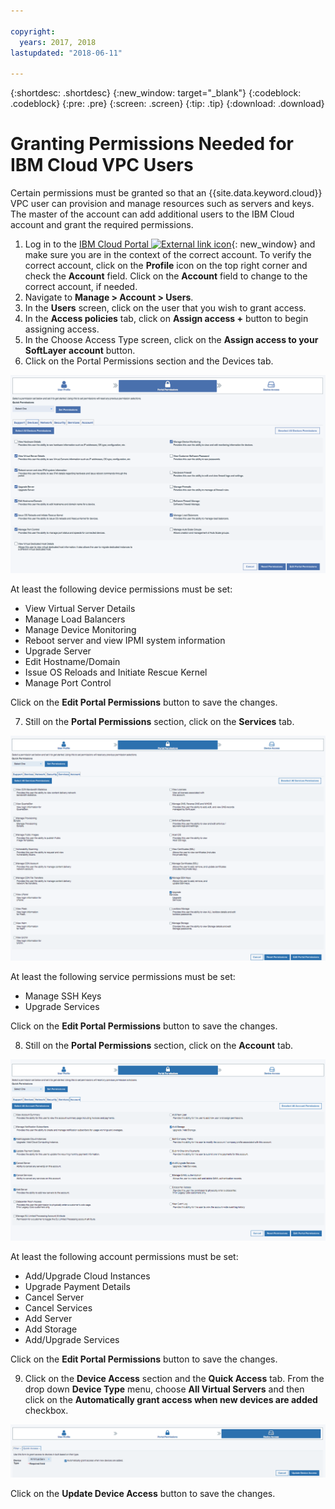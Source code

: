 ```yaml
---

copyright:
  years: 2017, 2018
lastupdated: "2018-06-11"

---
```


{:shortdesc: .shortdesc}
{:new_window: target="_blank"}
{:codeblock: .codeblock}
{:pre: .pre}
{:screen: .screen}
{:tip: .tip}
{:download: .download}

# Granting Permissions Needed for IBM Cloud VPC Users

Certain permissions must be granted so that an {{site.data.keyword.cloud}} VPC user can provision and manage resources such as servers and keys. The master of the account can add additional users to the IBM Cloud account and grant the required permissions.

1. Log in to the [IBM Cloud Portal ![External link icon](../../icons/launch-glyph.svg "External link icon")](https://console.bluemix.net/){: new_window} and make sure you are in the context of the correct account. To verify the correct account, click on the **Profile** icon on the top right corner and check the **Account** field. Click on the **Account** field to change to the correct account, if needed.
2. Navigate to **Manage > Account > Users**.
3. In the **Users** screen, click on the user that you wish to grant access.
4. In the **Access policies** tab, click on **Assign access +** button to begin assigning access.
5. In the Choose Access Type screen, click on the **Assign access to your SoftLayer account** button.
6. Click on the Portal Permissions section and the Devices tab.

  ![Devices Permissions](images/Devices-Permissions.png)

  At least the following device permissions must be set:

  * View Virtual Server Details
  * Manage Load Balancers
  * Manage Device Monitoring
  * Reboot server and view IPMI system information
  * Upgrade Server
  * Edit Hostname/Domain
  * Issue OS Reloads and Initiate Rescue Kernel
  * Manage Port Control

  Click on the **Edit Portal Permissions** button to save the changes.

7. Still on the **Portal Permissions** section, click on the **Services** tab.

  ![Services Permissions](images/Services-Permissions.png)

  At least the following service permissions must be set:

  * Manage SSH Keys
  * Upgrade Services

  Click on the **Edit Portal Permissions** button to save the changes.

8. Still on the **Portal Permissions** section, click on the **Account** tab.

  ![Account Permissions](images/Account-Permissions.png)

  At least the following account permissions must be set:

  * Add/Upgrade Cloud Instances
  * Upgrade Payment Details
  * Cancel Server
  * Cancel Services
  * Add Server
  * Add Storage
  * Add/Upgrade Services

  Click on the **Edit Portal Permissions** button to save the changes.

9. Click on the **Device Access** section and the **Quick Access** tab. From the drop down **Device Type** menu, choose **All Virtual Servers** and then click on the **Automatically grant access when new devices are added** checkbox.

  ![Device Access Permissions](images/Device-Access-Permissions.png)

  Click on the **Update Device Access** button to save the changes.
